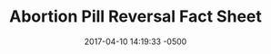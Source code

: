 ---
layout: item
category: item
id: "#0078"
loc: "078000"
title: "Abortion Pill Reversal Fact Sheet"
permalink: /abortion-pill-reversal-fact-sheet/
store: true

date: 2017-04-10 14:19:33 -0500

front-pic: abortion-pill-reversal-fact-sheet-front.jpg
social-pic: abortion-pill-reversal-fact-sheet-social.jpg
pdf: abortion-pill-reversal-fact-sheet.pdf

issues: Abortion
type: Fact Sheet
target-age: Teens, Young Adults, Adults
target-audience: Sidewalk Counselors
language: English

comment: true
share: true
no-description: true
---